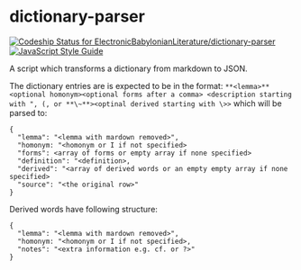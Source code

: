 # dictionary-parser

[ ![Codeship Status for ElectronicBabylonianLiterature/dictionary-parser](https://app.codeship.com/projects/b1517250-34cc-0136-b3a0-0a4605642058/status?branch=master)](https://app.codeship.com/projects/289131)
[![JavaScript Style Guide](https://img.shields.io/badge/code_style-standard-brightgreen.svg)](https://standardjs.com)

A script which transforms a dictionary from markdown to JSON.

The dictionary entries are is expected to be in the format: `**<lemma>** <optional homonym><optional forms after a comma> <description starting with ", (, or **\~**><optinal derived starting with \>>` which will be parsed to:
```
{
  "lemma": "<lemma with mardown removed>",
  "homonym: "<homonym or I if not specified>
  "forms": <array of forms or empty array if none specified>
  "definition": "<definition>,
  "derived": "<array of derived words or an empty empty array if none specified>
  "source": "<the original row>"
}
```

Derived words have following structure:
```
{
  "lemma": "<lemma with mardown removed>",
  "homonym: "<homonym or I if not specified>,
  "notes": "<extra information e.g. cf. or ?>"
}
```